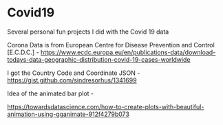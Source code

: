 # Covid19
Several personal fun projects I did with the Covid 19 data

Corona Data is from European Centre for Disease Prevention and Control [E.C.D.C.] - 
https://www.ecdc.europa.eu/en/publications-data/download-todays-data-geographic-distribution-covid-19-cases-worldwide

I got the Country Code and Coordinate JSON - https://gist.github.com/sindresorhus/1341699

Idea of the animated bar plot - 

https://towardsdatascience.com/how-to-create-plots-with-beautiful-animation-using-gganimate-912f4279b073
